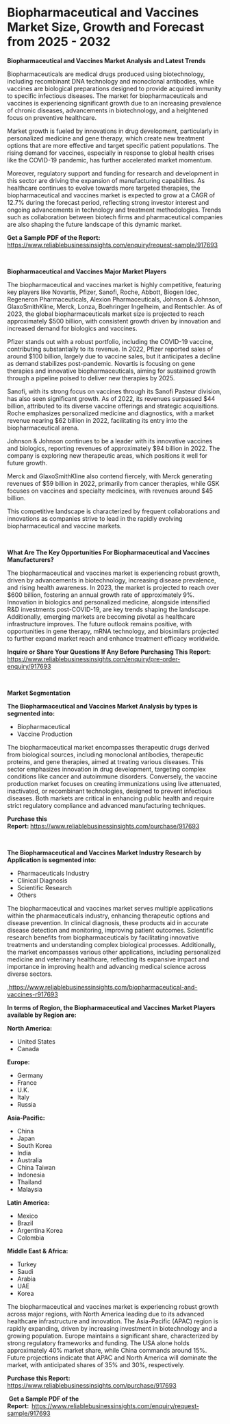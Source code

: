 <p><h1>Biopharmaceutical and Vaccines Market Size, Growth and Forecast from 2025 - 2032</h1></p><p><strong>Biopharmaceutical and Vaccines Market Analysis and Latest Trends</strong></p>
<p><p>Biopharmaceuticals are medical drugs produced using biotechnology, including recombinant DNA technology and monoclonal antibodies, while vaccines are biological preparations designed to provide acquired immunity to specific infectious diseases. The market for biopharmaceuticals and vaccines is experiencing significant growth due to an increasing prevalence of chronic diseases, advancements in biotechnology, and a heightened focus on preventive healthcare.</p><p>Market growth is fueled by innovations in drug development, particularly in personalized medicine and gene therapy, which create new treatment options that are more effective and target specific patient populations. The rising demand for vaccines, especially in response to global health crises like the COVID-19 pandemic, has further accelerated market momentum. </p><p>Moreover, regulatory support and funding for research and development in this sector are driving the expansion of manufacturing capabilities. As healthcare continues to evolve towards more targeted therapies, the biopharmaceutical and vaccines market is expected to grow at a CAGR of 12.7% during the forecast period, reflecting strong investor interest and ongoing advancements in technology and treatment methodologies. Trends such as collaboration between biotech firms and pharmaceutical companies are also shaping the future landscape of this dynamic market.</p></p>
<p><strong>Get a Sample PDF of the Report:&nbsp;</strong> <a href="https://www.reliablebusinessinsights.com/enquiry/request-sample/917693?utm_campaign=2290&utm_medium=2&utm_source=Github&utm_content=ia&utm_term=18042025&utm_id=biopharmaceutical-and-vaccines">https://www.reliablebusinessinsights.com/enquiry/request-sample/917693</a></p>
<p>&nbsp;</p>
<p><strong>Biopharmaceutical and Vaccines Major Market Players</strong></p>
<p><p>The biopharmaceutical and vaccines market is highly competitive, featuring key players like Novartis, Pfizer, Sanofi, Roche, Abbott, Biogen Idec, Regeneron Pharmaceuticals, Alexion Pharmaceuticals, Johnson & Johnson, GlaxoSmithKline, Merck, Lonza, Boehringer Ingelheim, and Rentschler. As of 2023, the global biopharmaceuticals market size is projected to reach approximately $500 billion, with consistent growth driven by innovation and increased demand for biologics and vaccines.</p><p>Pfizer stands out with a robust portfolio, including the COVID-19 vaccine, contributing substantially to its revenue. In 2022, Pfizer reported sales of around $100 billion, largely due to vaccine sales, but it anticipates a decline as demand stabilizes post-pandemic. Novartis is focusing on gene therapies and innovative biopharmaceuticals, aiming for sustained growth through a pipeline poised to deliver new therapies by 2025.</p><p>Sanofi, with its strong focus on vaccines through its Sanofi Pasteur division, has also seen significant growth. As of 2022, its revenues surpassed $44 billion, attributed to its diverse vaccine offerings and strategic acquisitions. Roche emphasizes personalized medicine and diagnostics, with a market revenue nearing $62 billion in 2022, facilitating its entry into the biopharmaceutical arena.</p><p>Johnson & Johnson continues to be a leader with its innovative vaccines and biologics, reporting revenues of approximately $94 billion in 2022. The company is exploring new therapeutic areas, which positions it well for future growth.</p><p>Merck and GlaxoSmithKline also contend fiercely, with Merck generating revenues of $59 billion in 2022, primarily from cancer therapies, while GSK focuses on vaccines and specialty medicines, with revenues around $45 billion.</p><p>This competitive landscape is characterized by frequent collaborations and innovations as companies strive to lead in the rapidly evolving biopharmaceutical and vaccine markets.</p></p>
<p>&nbsp;</p>
<p><strong>What Are The Key Opportunities For Biopharmaceutical and Vaccines Manufacturers?</strong></p>
<p><p>The biopharmaceutical and vaccines market is experiencing robust growth, driven by advancements in biotechnology, increasing disease prevalence, and rising health awareness. In 2023, the market is projected to reach over $600 billion, fostering an annual growth rate of approximately 9%. Innovation in biologics and personalized medicine, alongside intensified R&D investments post-COVID-19, are key trends shaping the landscape. Additionally, emerging markets are becoming pivotal as healthcare infrastructure improves. The future outlook remains positive, with opportunities in gene therapy, mRNA technology, and biosimilars projected to further expand market reach and enhance treatment efficacy worldwide.</p></p>
<p><strong>Inquire or Share Your Questions If Any Before Purchasing This Report:</strong> <a href="https://www.reliablebusinessinsights.com/enquiry/pre-order-enquiry/917693?utm_campaign=2290&utm_medium=2&utm_source=Github&utm_content=ia&utm_term=18042025&utm_id=biopharmaceutical-and-vaccines">https://www.reliablebusinessinsights.com/enquiry/pre-order-enquiry/917693</a></p>
<p>&nbsp;</p>
<p><strong>Market Segmentation</strong></p>
<p><strong>The Biopharmaceutical and Vaccines Market Analysis by types is segmented into:</strong></p>
<p><ul><li>Biopharmaceutical</li><li>Vaccine Production</li></ul></p>
<p><p>The biopharmaceutical market encompasses therapeutic drugs derived from biological sources, including monoclonal antibodies, therapeutic proteins, and gene therapies, aimed at treating various diseases. This sector emphasizes innovation in drug development, targeting complex conditions like cancer and autoimmune disorders. Conversely, the vaccine production market focuses on creating immunizations using live attenuated, inactivated, or recombinant technologies, designed to prevent infectious diseases. Both markets are critical in enhancing public health and require strict regulatory compliance and advanced manufacturing techniques.</p></p>
<p><strong>Purchase this Report:&nbsp;</strong><a href="https://www.reliablebusinessinsights.com/purchase/917693?utm_campaign=2290&utm_medium=2&utm_source=Github&utm_content=ia&utm_term=18042025&utm_id=biopharmaceutical-and-vaccines">https://www.reliablebusinessinsights.com/purchase/917693</a></p>
<p>&nbsp;</p>
<p><strong>The Biopharmaceutical and Vaccines Market Industry Research by Application is segmented into:</strong></p>
<p><ul><li>Pharmaceuticals Industry</li><li>Clinical Diagnosis</li><li>Scientific Research</li><li>Others</li></ul></p>
<p><p>The biopharmaceutical and vaccines market serves multiple applications within the pharmaceuticals industry, enhancing therapeutic options and disease prevention. In clinical diagnosis, these products aid in accurate disease detection and monitoring, improving patient outcomes. Scientific research benefits from biopharmaceuticals by facilitating innovative treatments and understanding complex biological processes. Additionally, the market encompasses various other applications, including personalized medicine and veterinary healthcare, reflecting its expansive impact and importance in improving health and advancing medical science across diverse sectors.</p></p>
<p><a href="https://www.reliablebusinessinsights.com/biopharmaceutical-and-vaccines-r917693?utm_campaign=2290&utm_medium=2&utm_source=Github&utm_content=ia&utm_term=18042025&utm_id=biopharmaceutical-and-vaccines">&nbsp;https://www.reliablebusinessinsights.com/biopharmaceutical-and-vaccines-r917693</a></p>
<p><strong>In terms of Region, the Biopharmaceutical and Vaccines Market Players available by Region are:</strong></p>
<p>
    <p> <strong> North America: </strong>
        <ul>
            <li>United States</li>
            <li>Canada</li>
        </ul>
        </p> 
    <p> <strong> Europe: </strong>
        <ul>
            <li>Germany</li>
            <li>France</li>
            <li>U.K.</li>
            <li>Italy</li>
            <li>Russia</li>
        </ul>
        </p> 
    <p> <strong> Asia-Pacific: </strong>
        <ul>
            <li>China</li>
            <li>Japan</li>
            <li>South Korea</li>
            <li>India</li>
            <li>Australia</li>
            <li>China Taiwan</li>
            <li>Indonesia</li>
            <li>Thailand</li>
            <li>Malaysia</li>
        </ul>
        </p> 
    <p> <strong> Latin America: </strong>
        <ul>
            <li>Mexico</li>
            <li>Brazil</li>
            <li>Argentina Korea</li>
            <li>Colombia</li>
        </ul>
        </p> 
    <p> <strong> Middle East & Africa: </strong>
        <ul>
            <li>Turkey</li>
            <li>Saudi</li>
            <li>Arabia</li>
            <li>UAE</li>
            <li>Korea</li>
        </ul>
    </p>
    </p>
<p><p>The biopharmaceutical and vaccines market is experiencing robust growth across major regions, with North America leading due to its advanced healthcare infrastructure and innovation. The Asia-Pacific (APAC) region is rapidly expanding, driven by increasing investment in biotechnology and a growing population. Europe maintains a significant share, characterized by strong regulatory frameworks and funding. The USA alone holds approximately 40% market share, while China commands around 15%. Future projections indicate that APAC and North America will dominate the market, with anticipated shares of 35% and 30%, respectively.</p></p>
<p><strong>Purchase this Report: </strong><a href="https://www.reliablebusinessinsights.com/purchase/917693?utm_campaign=2290&utm_medium=2&utm_source=Github&utm_content=ia&utm_term=18042025&utm_id=biopharmaceutical-and-vaccines">https://www.reliablebusinessinsights.com/purchase/917693</a></p>
<p>&nbsp;<strong>Get a Sample PDF of the Report:&nbsp;&nbsp;</strong><a href="https://www.reliablebusinessinsights.com/enquiry/request-sample/917693?utm_campaign=2290&utm_medium=2&utm_source=Github&utm_content=ia&utm_term=18042025&utm_id=biopharmaceutical-and-vaccines">https://www.reliablebusinessinsights.com/enquiry/request-sample/917693</a></p>
<p><strong></strong></p>
<p><p></p><p></p><p></p></p>